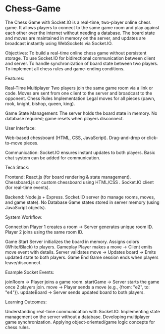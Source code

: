 # Chess-Game
The Chess Game with Socket.IO is a real-time, two-player online chess game. It allows players to connect to the same game room and play against each other over the internet without needing a database. The board state and moves are maintained in memory on the server, and updates are broadcast instantly using WebSockets via Socket.IO.

Objectives:
To build a real-time online chess game without persistent storage.
To use Socket.IO for bidirectional communication between client and server.
To handle synchronization of board state between two players.
To implement all chess rules and game-ending conditions.

Features:

Real-Time Multiplayer
Two players join the same game room via a link or code.
Moves are sent from one client to the server and broadcast to the opponent.
Chess Rules Implementation
Legal moves for all pieces (pawn, rook, knight, bishop, queen, king).




Game State Management:
The server holds the board state in memory.
No database required; game resets when players disconnect.

User Interface:

Web-based chessboard (HTML, CSS, JavaScript).
Drag-and-drop or click-to-move pieces.

Communication:
Socket.IO ensures instant updates to both players.
Basic chat system can be added for communication.

Tech Stack:

 Frontend:
React.js (for board rendering & state management).
Chessboard.js or custom chessboard using HTML/CSS .
Socket.IO client (for real-time events).

Backend:
Node.js + Express.
Socket.IO server (to manage rooms, moves, and game state).
No Database
Game states stored in server memory (using JavaScript objects).

System Workflow:

Connection
Player 1 creates a room → Server generates unique room ID.
Player 2 joins using the same room ID.

Game Start
Server initializes the board in memory.
Assigns colors (White/Black) to players.
Gameplay
Player makes a move → Client emits move event with details.
Server validates move → Updates board → Emits updated state to both players.
Game End
Game session ends when players leave/disconnect.

Example Socket Events:

joinRoom → Player joins a game room.
startGame → Server starts the game once 2 players join.
move → Player sends a move (e.g., {from: "e2", to: "e4"}).
updateBoard → Server sends updated board to both players.

Learning Outcomes:

Understanding real-time communication with Socket.IO.
Implementing state management on the server without a database.
Developing multiplayer game synchronization.
Applying object-oriented/game logic concepts for chess rules.